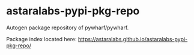 # astaralabs-pypi-pkg-repo
Autogen package repository of pywharf/pywharf.

Package index located here: https://astaralabs.github.io/astaralabs-pypi-pkg-repo/
